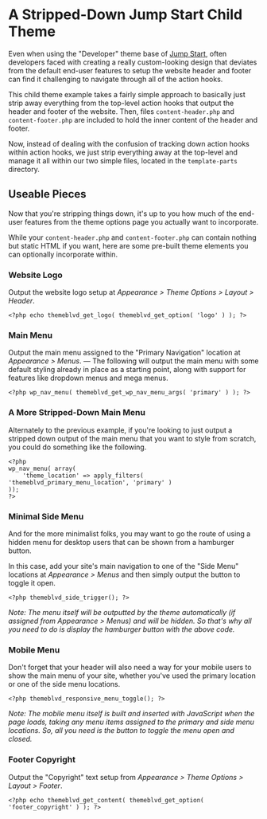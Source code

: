 # A Stripped-Down Jump Start Child Theme

Even when using the "Developer" theme base of [Jump Start](https://wpjumpstart.com), often developers faced with creating a really custom-looking design that deviates from the default end-user features to setup the website header and footer can find it challenging to navigate through all of the action hooks.

This child theme example takes a fairly simple approach to basically just strip away everything from the top-level action hooks that output the header and footer of the website. Then, files `content-header.php` and `content-footer.php` are included to hold the inner content of the header and footer.

Now, instead of dealing with the confusion of tracking down action hooks within action hooks, we just strip everything away at the top-level and manage it all within our two simple files, located in the `template-parts` directory.

## Useable Pieces

Now that you're stripping things down, it's up to you how much of the end-user features from the theme options page you actually want to incorporate.

While your `content-header.php` and `content-footer.php` can contain nothing but static HTML if you want, here are some pre-built theme elements you can optionally incorporate within.

### Website Logo

Output the website logo setup at *Appearance > Theme Options > Layout > Header*.

	<?php echo themeblvd_get_logo( themeblvd_get_option( 'logo' ) ); ?>

### Main Menu

Output the main menu assigned to the "Primary Navigation" location at *Appearance > Menus*. &mdash; The following will output the main menu with some default styling already in place as a starting point, along with support for features like dropdown menus and mega menus.

	<?php wp_nav_menu( themeblvd_get_wp_nav_menu_args( 'primary' ) ); ?>

### A More Stripped-Down Main Menu

Alternately to the previous example, if you're looking to just output a stripped down output of the main menu that you want to style from scratch, you could do something like the following.

	<?php
	wp_nav_menu( array(
		'theme_location' => apply_filters( 'themeblvd_primary_menu_location', 'primary' )
	));
	?>

### Minimal Side Menu

And for the more minimalist folks, you may want to go the route of using a hidden menu for desktop users that can be shown from a hamburger button.

In this case, add your site's main navigation to one of the "Side Menu" locations at *Appearance > Menus* and then simply output the button to toggle it open.

	<?php themeblvd_side_trigger(); ?>

*Note: The menu itself will be outputted by the theme automatically (if assigned from Appearance > Menus) and will be hidden. So that's why all you need to do is display the hamburger button with the above code.*

### Mobile Menu

Don't forget that your header will also need a way for your mobile users to show the main menu of your site, whether you've used the primary location or one of the side menu locations.

	<?php themeblvd_responsive_menu_toggle(); ?>

*Note: The mobile menu itself is built and inserted with JavaScript when the page loads, taking any menu items assigned to the primary and side menu locations. So, all you need is the button to toggle the menu open and closed.*

### Footer Copyright

Output the "Copyright" text setup from *Appearance > Theme Options > Layout > Footer*.

	<?php echo themeblvd_get_content( themeblvd_get_option( 'footer_copyright' ) ); ?>
